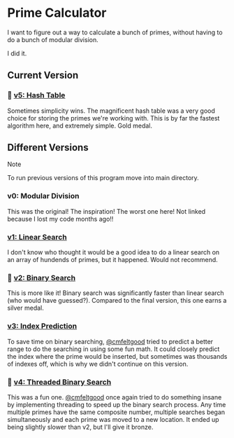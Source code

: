 # Prime Calculator

I want to figure out a way to calculate a bunch of primes, without having to do a bunch of modular division.

I did it.

## Current Version

### 🥇 [v5: Hash Table](primes.py)

Sometimes simplicity wins. The magnificent hash table was a very good choice for storing the primes we're working with. This is by far the fastest algorithm here, and extremely simple. Gold medal.

## Different Versions

> [!NOTE]
> To run previous versions of this program move into main directory.

### v0: Modular Division

This was the original! The inspiration! The worst one here! Not linked because I lost my code months ago!!

### [v1: Linear Search](./previous/v1_linearSearch.py)

I don't know who thought it would be a good idea to do a linear search
on an array of hundends of primes, but it happened. Would not recommend.

### 🥈 [v2: Binary Search](./previous/v2_bSearch.py)

This is more like it! Binary search was significantly faster than linear search (who would have guessed?). Compared to the final version, this one earns a silver medal.

### [v3: Index Prediction](./previous/v3_indexPrediction.py)

To save time on binary searching, [@cmfeltgood](https://github.com/cmfeltgood) tried to predict a better range to do the searching in using some fun math. It could closely predict the index where the prime would be inserted, but sometimes was thousands of indexes off, which is why we didn't continue on this version.

### 🥉 [v4: Threaded Binary Search](./previous/v4_bSearchThreads.py)

This was a fun one. [@cmfeltgood](https://github.com/cmfeltgood) once again tried to do something insane by implementing threading to speed up the binary search process. Any time multiple primes have the same composite number, multiple searches began simultaneously and each prime was moved to a new location. It ended up being slightly slower than v2, but I'll give it bronze.